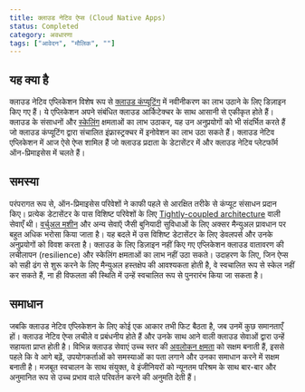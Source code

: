```yaml
---
title: क्लाउड नेटिव ऐप्स (Cloud Native Apps)
status: Completed
category: अवधारणा
tags: ["आवेदन", "मौलिक", ""]
---
```


## यह क्या है

क्लाउड नेटिव एप्लिकेशन विशेष रूप से [क्लाउड कंप्यूटिंग](/cloud-computing/) में नवीनीकरण का लाभ उठाने के लिए डिज़ाइन किए गए हैं।
ये एप्लिकेशन अपने संबंधित क्लाउड आर्किटेक्चर के साथ आसानी से एकीकृत होते हैं।
क्लाउड के संसाधनों और [स्केलिंग](/scalability/) क्षमताओं का लाभ उठाकर,
यह उन अनुप्रयोगों को भी संदर्भित करते हैं जो क्लाउड कंप्यूटिंग द्वारा संचालित इंफ्रास्ट्रक्चर में इनोवेशन का लाभ उठा सकते हैं।
क्लाउड नेटिव एप्लिकेशन में आज ऐसे ऐप्स शामिल हैं जो क्लाउड प्रदाता के डेटासेंटर में और क्लाउड नेटिव प्लेटफॉर्म ऑन-प्रिमाइसेस में चलते हैं।

## समस्या

परंपरागत रूप से, ऑन-प्रिमाइसेस परिवेशों ने काफी पहले से आरक्षित तरीके से कंप्यूट संसाधन प्रदान किए।
प्रत्येक डेटासेंटर के पास विशिष्ट परिवेशों के लिए [Tightly-coupled architecture](/tightly-coupled-architectures/) वाली सेवाएँ थी।
[वर्चुअल मशीन](/virtual-machine/) और अन्य सेवाऍ जैसी बुनियादी सुविधाओं के लिए अक्सर मैन्युअल प्रावधान पर बहुत अधिक भरोसा किया जाता है।
यह बदले में उस विशिष्ट डेटासेंटर के लिए डेवलपर्स और उनके अनुप्रयोगों को विवश करता है।
क्लाउड के लिए डिज़ाइन नहीं किए गए एप्लिकेशन क्लाउड वातावरण की लचीलापन (resilience) और स्केलिंग क्षमताओं का लाभ नहीं उठा सकते।
उदाहरण के लिए, जिन ऐप्स को सही ढंग से शुरू करने के लिए मैन्युअल हस्तक्षेप की आवश्यकता होती है, वे स्वचालित रूप से स्केल नहीं कर सकते हैं,
ना ही विफलता की स्थिति में उन्हें स्वचालित रूप से पुनरारंभ किया जा सकता है।

## समाधान

जबकि क्लाउड नेटिव एप्लिकेशन के लिए कोई एक आकार तभी फिट बैठता है, जब उनमें कुछ समानताएँ हों।
क्लाउड नेटिव ऐप्स लचीले व प्रबंधनीय होते हैं और उनके साथ आने वाली क्लाउड सेवाओं द्वारा उन्हें सहायता प्राप्त होती है।
विभिन्न क्लाउड सेवाएं उच्च स्तर की [अवलोकन क्षमता](/observability/) को सक्षम बनाती हैं,
इससे पहले कि वे आगे बढ़ें, उपयोगकर्ताओं को समस्याओं का पता लगाने और उनका समाधान करने में सक्षम बनाती है।
मजबूत स्वचालन के साथ संयुक्त, वे इंजीनियरों को न्यूनतम परिश्रम के साथ बार-बार और अनुमानित रूप से उच्च प्रभाव वाले परिवर्तन करने की अनुमति देती हैं।

